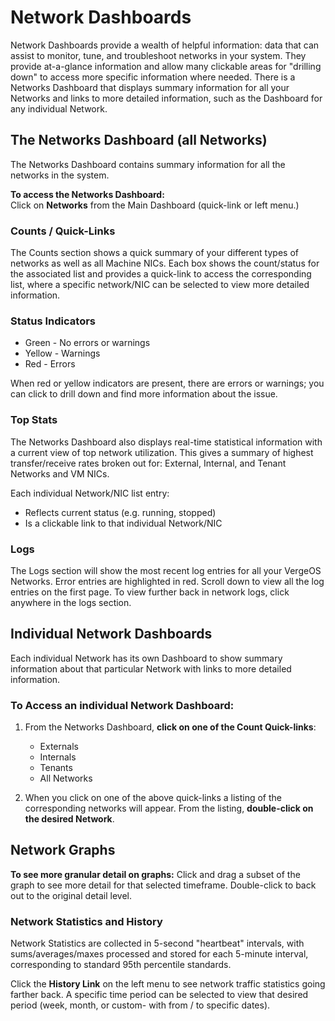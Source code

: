 # Network Dashboards

Network Dashboards provide a wealth of helpful information: data that can assist to monitor, tune, and troubleshoot networks in your system. They provide at-a-glance information and allow many clickable areas for "drilling down" to access more specific information where needed. There is a Networks Dashboard that displays summary information for all your Networks and links to more detailed information, such as the Dashboard for any individual Network.

## The Networks Dashboard (all Networks)

The Networks Dashboard contains summary information for all the networks in the system.

**To access the Networks Dashboard:**  
Click on **Networks** from the Main Dashboard (quick-link or left menu.)

### Counts / Quick-Links

The Counts section shows a quick summary of your different types of networks as well as all Machine NICs. Each box shows the count/status for the associated list and provides a quick-link to access the corresponding list, where a specific network/NIC can be selected to view more detailed information.

### Status Indicators

* Green - No errors or warnings
* Yellow - Warnings
* Red - Errors

When red or yellow indicators are present, there are errors or warnings; you can click to drill down and find more information about the issue.

### Top Stats

The Networks Dashboard also displays real-time statistical information with a current view of top network utilization. This gives a summary of highest transfer/receive rates broken out for: External, Internal, and Tenant Networks and VM NICs.

Each individual Network/NIC list entry:

* Reflects current status (e.g. running, stopped)
* Is a clickable link to that individual Network/NIC

### Logs

The Logs section will show the most recent log entries for all your VergeOS Networks. Error entries are highlighted in red. Scroll down to view all the log entries on the first page. To view further back in network logs, click anywhere in the logs section.

## Individual Network Dashboards

Each individual Network has its own Dashboard to show summary information about that particular Network with links to more detailed information.

### To Access an individual Network Dashboard:

1. From the Networks Dashboard, **click on one of the Count Quick-links**:  

    * Externals
    * Internals
    * Tenants
    * All Networks

2. When you click on one of the above quick-links a listing of the corresponding networks will appear. From the listing, **double-click on the desired Network**.

## Network Graphs

**To see more granular detail on graphs:** Click and drag a subset of the graph to see more detail for that selected timeframe.
Double-click to back out to the original detail level.

### Network Statistics and History

Network Statistics are collected in 5-second "heartbeat" intervals, with sums/averages/maxes processed and stored for each 5-minute interval, corresponding to standard 95th percentile standards.

Click the **History Link** on the left menu to see network traffic statistics going farther back. A specific time period can be selected to view that desired period (week, month, or custom- with from / to specific dates).  
